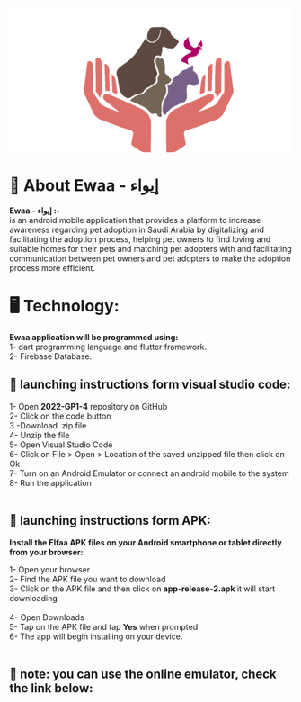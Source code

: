 


![Ewaa logo](images/Picture1.png)








# 🌟 About Ewaa - إيواء
**Ewaa - إيواء :-** <br/>
is an android mobile application that provides a platform to increase awareness regarding pet adoption in Saudi Arabia by digitalizing and facilitating the adoption process, helping pet owners to find loving and suitable homes for their pets and matching pet adopters with and facilitating communication between pet owners and pet adopters to make the adoption process more efficient. 
<br/>

# 🖥️ Technology:
**Ewaa application will be programmed using:** <br/>
1- dart programming language and flutter framework.<br/>
2- Firebase Database.
<br/>

## 📱 launching instructions form visual studio code:
 1- Open **2022-GP1-4** repository on GitHub <br/>
 2- Click on the code button <br/>
 3 -Download .zip file <br/>
 4- Unzip the file <br/>
 5- Open Visual Studio Code <br/>
 6- Click on File > Open > Location of the saved unzipped file then click on Ok <br/>
 7- Turn on an Android Emulator or connect an android mobile to the system <br/>
 8- Run the application <br/>
<br/>

## 📁  launching instructions form APK:
 **Install the Elfaa APK files on your Android smartphone or tablet directly from your browser:** <br/>

 1- Open your browser <br/>
 2- Find the APK file you want to download <br/>
 3- Click on the APK file and then click on **app-release-2.apk** it will start downloading <br/>  
 4- Open Downloads <br/>
 5- Tap on the APK file and tap **Yes** when prompted <br/>
 6- The app will begin installing on your device. <br/> <br/>
 
 ## 🔴 note: you can use the online emulator, check the link below:
      
